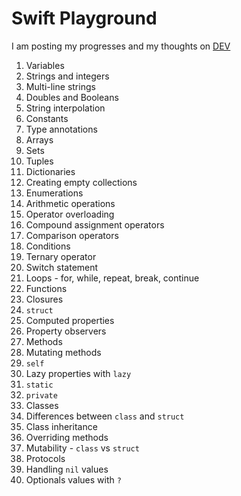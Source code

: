 # Swift Playground

I am posting my progresses and my thoughts on [DEV](https://dev.to/rossanodan)

1. Variables
2. Strings and integers
3. Multi-line strings
4. Doubles and Booleans
5. String interpolation
6. Constants
7. Type annotations
8. Arrays
9. Sets
10. Tuples
11. Dictionaries
12. Creating empty collections
13. Enumerations
14. Arithmetic operations
15. Operator overloading
16. Compound assignment operators
17. Comparison operators
18. Conditions
19. Ternary operator
20. Switch statement
21. Loops - for, while, repeat, break, continue
22. Functions
23. Closures
24. `struct`
25. Computed properties
26. Property observers
27. Methods
28. Mutating methods
29. `self`
30. Lazy properties with `lazy`
31. `static`
32. `private`
33. Classes
34. Differences between `class` and `struct`
35. Class inheritance
36. Overriding methods
37. Mutability - `class` vs `struct`
38. Protocols
39. Handling `nil` values
40. Optionals values with `?`
